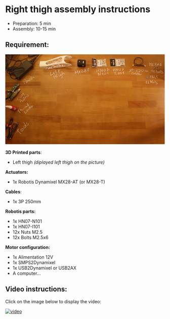 # Right thigh assembly instructions

- Preparation: 5 min
- Assembly: 10-15 min

## Requirement:
![](../img/right_thigh_assembly_BOM.jpg)


**3D Printed parts**:
- Left thigh *(diplayed left thigh on the picture)*

**Actuators:**
- 1x Robotis Dynamixel MX28-AT (or MX28-T)

**Cables**:
- 1x 3P 250mm

**Robotis parts:**
- 1x HN07-N101
- 1x HN07-I101
- 12x Nuts M2.5
- 12x Bolts M2.5x6

**Motor configuration:**
- 1x Alimentation 12V
- 1x SMPS2Dynamixel
- 1x USB2Dynamixel or USB2AX
- A computer...



## Video instructions:
Click on the image below to display the video:

[![video](http://img.youtube.com/vi/fd7_pCGfqak/0.jpg)](http://youtu.be/fd7_pCGfqak)
